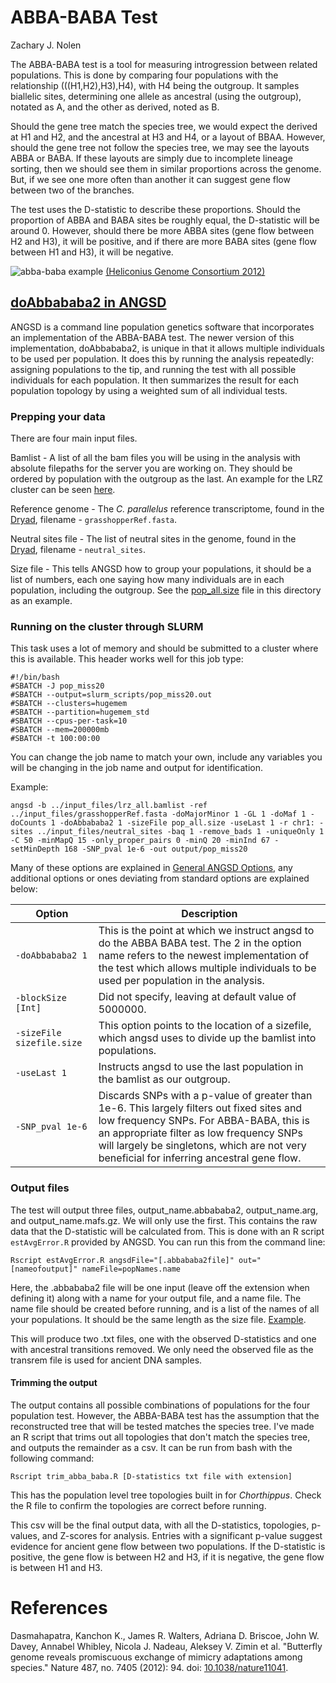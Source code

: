 # ABBA-BABA Test
Zachary J. Nolen


The ABBA-BABA test is a tool for measuring introgression between related populations. This is done by comparing four populations with the relationship (((H1,H2),H3),H4), with H4 being the outgroup. It samples biallelic sites, determining one allele as ancestral (using the outgroup), notated as A, and the other as derived, noted as B.

Should the gene tree match the species tree, we would expect the derived at H1 and H2, and the ancestral at H3 and H4, or a layout of BBAA. However, should the gene tree not follow the species tree, we may see the layouts ABBA or BABA. If these layouts are simply due to incomplete lineage sorting, then we should see them in similar proportions across the genome. But, if we see one more often than another it can suggest gene flow between two of the branches.

The test uses the D-statistic to describe these proportions. Should the proportion of ABBA and BABA sites be roughly equal, the D-statistic will be around 0. However, should there be more ABBA sites (gene flow between H2 and H3), it will be positive, and if there are more BABA sites (gene flow between H1 and H3), it will be negative.

![abba-baba example](https://media.nature.com/lw926/nature-assets/nature/journal/v487/n7405/images/nature11041-f3.2.jpg)
[(Heliconius Genome Consortium 2012)](https://doi.org/10.1038/nature11041)

## [doAbbababa2 in ANGSD](http://www.popgen.dk/angsd/index.php/Abbababa2)

ANGSD is a command line population genetics software that incorporates an implementation of the ABBA-BABA test. The newer version of this implementation, doAbbababa2, is unique in that it allows multiple individuals to be used per population. It does this by running the analysis repeatedly: assigning populations to the tip, and running the test with all possible individuals for each population. It then summarizes the result for each population topology by using a weighted sum of all individual tests.

### Prepping your data

There are four main input files.

Bamlist - A list of all the bam files you will be using in the analysis with absolute filepaths for the server you are working on. They should be ordered by population with the outgroup as the last. An example for the LRZ cluster can be seen [here](LRZ_all.bamlist).

Reference genome - The *C. parallelus* reference transcriptome, found in the [Dryad](), filename - `grasshopperRef.fasta`.

Neutral sites file - The list of neutral sites in the genome, found in the [Dryad](), filename - `neutral_sites`.

Size file - This tells ANGSD how to group your populations, it should be a list of numbers, each one saying how many individuals are in each population, including the outgroup. See the [pop_all.size](pop_all.size) file in this directory as an example.

### Running on the cluster through SLURM

This task uses a lot of memory and should be submitted to a cluster where this is available. This header works well for this job type:

```
#!/bin/bash
#SBATCH -J pop_miss20
#SBATCH --output=slurm_scripts/pop_miss20.out
#SBATCH --clusters=hugemem
#SBATCH --partition=hugemem_std
#SBATCH --cpus-per-task=10
#SBATCH --mem=200000mb
#SBATCH -t 100:00:00
```
You can change the job name to match your own, include any variables you will be changing in the job name and output for identification.

Example:

```
angsd -b ../input_files/lrz_all.bamlist -ref ../input_files/grasshopperRef.fasta -doMajorMinor 1 -GL 1 -doMaf 1 -doCounts 1 -doAbbababa2 1 -sizeFile pop_all.size -useLast 1 -r chr1: -sites ../input_files/neutral_sites -baq 1 -remove_bads 1 -uniqueOnly 1 -C 50 -minMapQ 15 -only_proper_pairs 0 -minQ 20 -minInd 67 -setMinDepth 168 -SNP_pval 1e-6 -out output/pop_miss20
```

Many of these options are explained in [General ANGSD Options](https://github.com/zjnolen/chorthippus_radiation#general-options), any additional options or ones deviating from standard options are explained below:


Option							|Description
--------------------------------|----------------------------------------------------
`-doAbbababa2 1`				|This is the point at which we instruct angsd to do the ABBA BABA test. The 2 in the option name refers to the newest implementation of the test which allows multiple individuals to be used per population in the analysis.
`-blockSize [Int]`				|Did not specify, leaving at default value of 5000000.
`-sizeFile sizefile.size`		|This option points to the location of a sizefile, which angsd uses to divide up the bamlist into populations.
`-useLast 1`					|Instructs angsd to use the last population in the bamlist as our outgroup.
`-SNP_pval 1e-6`				|Discards SNPs with a p-value of greater than 1e-6. This largely filters out fixed sites and low frequency SNPs. For ABBA-BABA, this is an appropriate filter as low frequency SNPs will largely be singletons, which are not very beneficial for inferring ancestral gene flow.

### Output files

The test will output three files, output_name.abbababa2, output_name.arg, and output_name.mafs.gz. We will only use the first. This contains the raw data that the D-statistic will be calculated from. This is done with an R script `estAvgError.R` provided by ANGSD. You can run this from the command line:

`Rscript estAvgError.R angsdFile="[.abbababa2file]" out="[nameofoutput]" nameFile=popNames.name`

Here, the .abbababa2 file will be one input (leave off the extension when defining it) along with a name for your output file, and a name file. The name file should be created before running, and is a list of the names of all your populations. It should be the same length as the size file. [Example](popNames.name).

This will produce two .txt files, one with the observed D-statistics and one with ancestral transitions removed. We only need the observed file as the transrem file is used for ancient DNA samples.

#### Trimming the output
The output contains all possible combinations of populations for the four population test. However, the ABBA-BABA test has the assumption that the reconstructed tree that will be tested matches the species tree. I've made an R script that trims out all topologies that don't match the species tree, and outputs the remainder as a csv. It can be run from bash with the following command:

`Rscript trim_abba_baba.R [D-statistics txt file with extension]`

This has the population level tree topologies built in for *Chorthippus*. Check the R file to confirm the topologies are correct before running.

This csv will be the final output data, with all the D-statistics, topologies, p-values, and Z-scores for analysis. Entries with a significant p-value suggest evidence for ancient gene flow between two populations. If the D-statistic is positive, the gene flow is between H2 and H3, if it is negative, the gene flow is between H1 and H3.

References
==============

Dasmahapatra, Kanchon K., James R. Walters, Adriana D. Briscoe, John W. Davey, Annabel Whibley, Nicola J. Nadeau, Aleksey V. Zimin et al. "Butterfly genome reveals promiscuous exchange of mimicry adaptations among species." Nature 487, no. 7405 (2012): 94. doi: [10.1038/nature11041](https://doi.org/10.1038/nature11041).
